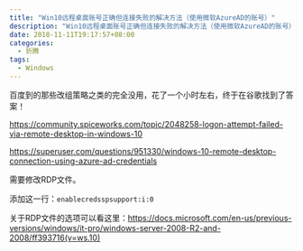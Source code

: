 ```yaml
---
title: "Win10远程桌面账号正确但连接失败的解决方法（使用微软AzureAD的账号）"
description: "Win10远程桌面账号正确但连接失败的解决方法（使用微软AzureAD的账号）：需要修改RDP文件，添加一行：enablecredsspsupport:i:0"
date: 2018-11-11T19:17:57+08:00
categories:
  - 折腾
tags:
  - Windows
---
```


百度到的那些改组策略之类的完全没用，花了一个小时左右，终于在谷歌找到了答案！

https://community.spiceworks.com/topic/2048258-logon-attempt-failed-via-remote-desktop-in-windows-10

https://superuser.com/questions/951330/windows-10-remote-desktop-connection-using-azure-ad-credentials

需要修改RDP文件。

添加这一行：`enablecredsspsupport:i:0`

关于RDP文件的选项可以看这里：https://docs.microsoft.com/en-us/previous-versions/windows/it-pro/windows-server-2008-R2-and-2008/ff393716(v=ws.10)

